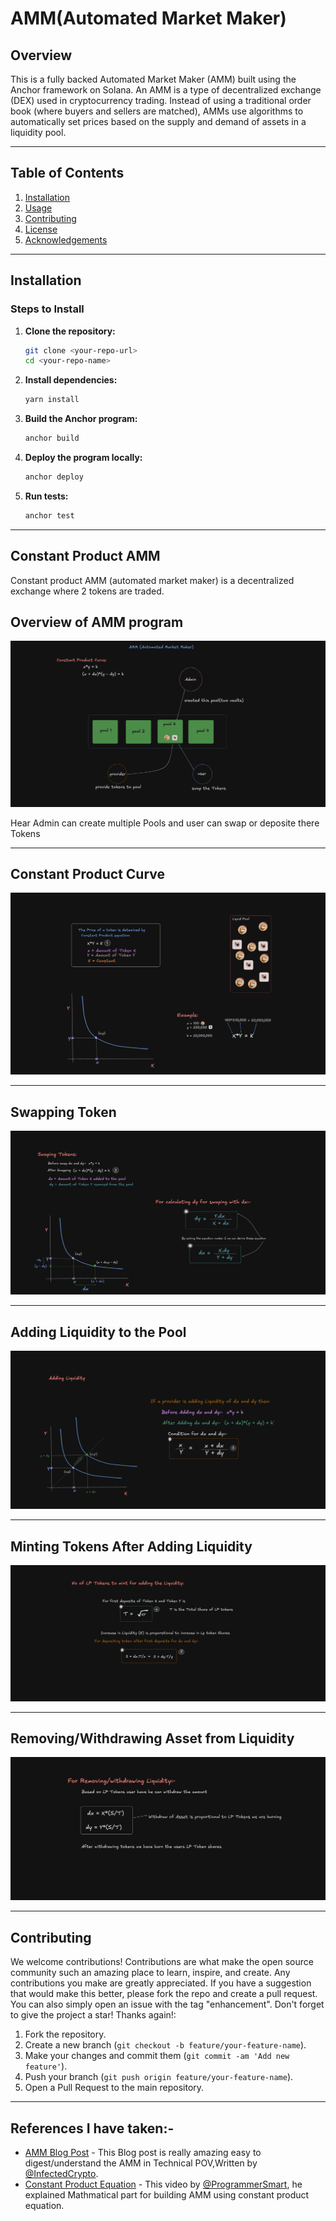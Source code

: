 # AMM(Automated Market Maker)

## Overview
This is a fully backed Automated Market Maker (AMM) built using the Anchor framework on Solana.
An AMM is a type of decentralized exchange (DEX) used in cryptocurrency trading. Instead of using a traditional order book (where buyers and sellers are matched), AMMs use algorithms to automatically set prices based on the supply and demand of assets in a liquidity pool.

---

## Table of Contents
1. [Installation](#installation)
2. [Usage](#usage)
3. [Contributing](#contributing)
4. [License](#license)
5. [Acknowledgements](#acknowledgements)

---

## Installation

### Steps to Install

1. **Clone the repository:**
   ```sh
   git clone <your-repo-url>
   cd <your-repo-name>
   ```

2. **Install dependencies:**
   ```sh
   yarn install
   ```


3. **Build the Anchor program:**
   ```sh
   anchor build
   ```

4. **Deploy the program locally:**
   ```sh
   anchor deploy
   ```

5. **Run tests:**
   ```sh
   anchor test
   ```
---

## Constant Product AMM
Constant product AMM (automated market maker) is a decentralized exchange where 2 tokens are traded.

## Overview of AMM program

<div>
 <img src="Images/architecture.png" alt="Maths">
 <p> Hear Admin can create multiple Pools and user can swap or deposite there Tokens </p>
</div>

---

## Constant Product Curve

<div>
 <img src="Images/pool.png" alt="Maths">
</div>


---

## Swapping Token

<div>
 <img src="Images/swap-tokens.png" alt="Maths">
</div>


---

## Adding Liquidity to the Pool

<div>
 <img src="Images/add-liq.png" alt="Maths">
</div>


---

## Minting Tokens After Adding Liquidity

<div>
 <img src="Images/lp-mint-tokens.png" alt="Maths">
</div>


---

## Removing/Withdrawing Asset from Liquidity

<div>
 <img src="Images/remove-liq.png" alt="Maths">
</div>


---

## Contributing

We welcome contributions!
Contributions are what make the open source community such an amazing place to learn, inspire, and create. Any contributions you make are greatly appreciated.
If you have a suggestion that would make this better, please fork the repo and create a pull request. You can also simply open an issue with the tag "enhancement". Don't forget to give the project a star! Thanks again!:

1. Fork the repository.
2. Create a new branch (`git checkout -b feature/your-feature-name`).
3. Make your changes and commit them (`git commit -am 'Add new feature'`).
4. Push your branch (`git push origin feature/your-feature-name`).
5. Open a Pull Request to the main repository.

---

## References I have taken:-

- [AMM Blog Post](https://www.infect3d.xyz/blog/Exploring-AMMs) - This Blog post is really amazing easy to digest/understand the AMM in Technical POV,Written by [@InfectedCrypto](https://x.com/InfectedCrypto).
- [Constant Product Equation](https://youtu.be/QNPyFs8Wybk?si=TlaNLr0reoL3_S5S) - This video by [@ProgrammerSmart](https://x.com/ProgrammerSmart), he explained Mathmatical part for building AMM using constant product equation.

